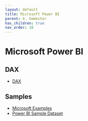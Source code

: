 ```yaml
---
layout: default
title: Microsoft Power BI
parent: 4. Semester
has_children: true
nav_order: 10
---
```


# Microsoft Power BI

## DAX
- [DAX](./dax.md)

## Samples
- [Microsoft Examples](./microsoft-sampel-financial.md)
- [Power BI Sample Dataset](power_bi_sample-dataset.md)
